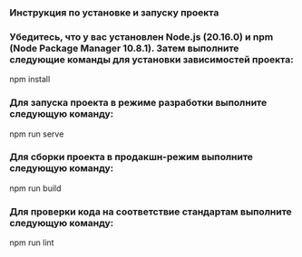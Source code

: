 
### Инструкция по установке и запуску проекта

### Убедитесь, что у вас установлен Node.js (20.16.0) и npm (Node Package Manager 10.8.1). Затем выполните следующие команды для установки зависимостей проекта:


npm install
### Для запуска проекта в режиме разработки выполните следующую команду:


npm run serve

### Для сборки проекта в продакшн-режим выполните следующую команду:


npm run build

### Для проверки кода на соответствие стандартам выполните следующую команду:


npm run lint
